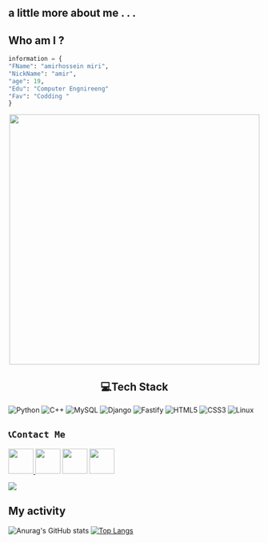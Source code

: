  ## a little more about me  . . .
<!-- <img src ="https://user-images.githubusercontent.com/74038190/212284115-f47cd8ff-2ffb-4b04-b5bf-4d1c14c0247f.gif"> -->
## Who am I ?
```python
information = {
"FName": "amirhossein miri",
"NickName": "amir",
"age": 19,
"Edu": "Computer Engnireeng"
"Fav": "Codding "
}
```
 <p  align="center"><img src = "https://user-images.githubusercontent.com/74038190/225813708-98b745f2-7d22-48cf-9150-083f1b00d6c9.gif" width ="500px" hight = "300px"></p>

<h2 align= "center">💻Tech Stack </h2>

![Python](https://img.shields.io/badge/python-3670A0?style=for-the-badge&logo=python&logoColor=ffdd54)
![C++](https://img.shields.io/badge/c++-%2300599C.svg?style=for-the-badge&logo=c%2B%2B&logoColor=white)
![MySQL](https://img.shields.io/badge/mysql-4479A1.svg?style=for-the-badge&logo=mysql&logoColor=white)
![Django](https://img.shields.io/badge/django-%23092E20.svg?style=for-the-badge&logo=django&logoColor=white)
![Fastify](https://img.shields.io/badge/fastify-%23000000.svg?style=for-the-badge&logo=fastify&logoColor=white)
![HTML5](https://img.shields.io/badge/html5-%23E34F26.svg?style=for-the-badge&logo=html5&logoColor=white)
![CSS3](https://img.shields.io/badge/css3-%231572B6.svg?style=for-the-badge&logo=css3&logoColor=white)
![Linux](https://img.shields.io/badge/Linux-FCC624?style=for-the-badge&logo=linux&logoColor=black)


## `📞Contact Me`
<p>
 <a href = "https://t.me/amirmiree"><img src= "https://user-images.githubusercontent.com/74038190/235294013-a33e5c43-a01c-43f6-b44d-a406d8b4ab75.gif" width = "50px" hight= "50px">
 </a>
<img src= "https://user-images.githubusercontent.com/74038190/235294012-0a55e343-37ad-4b0f-924f-c8431d9d2483.gif" width = "50px" hight= "50px">
<img src= "https://user-images.githubusercontent.com/74038190/235294019-40007353-6219-4ec5-b661-b3c35136dd0b.gif" width = "50px" hight= "50px">
<img src= "https://user-images.githubusercontent.com/74038190/235294010-ec412ef5-e3da-4efa-b1d4-0ab4d4638755.gif" width = "50px" hight= "50px"></p>

 <a href= "https:\\t.me\amirmiree"> <img src= "https://img.shields.io/badge/Telegram-amirmiree-blue?style%20=flat&logo=telegram"></a>



## My activity
<p>
  
![Anurag's GitHub stats](https://github-readme-stats.vercel.app/api?username=anuraghazra&show_icons=true&theme=radical)
<a href = "github.com/amirmiry" >![Top Langs](https://github-readme-stats.vercel.app/api/top-langs/?username=anuraghazra&stats_format=bytes)<a/>
</p>




